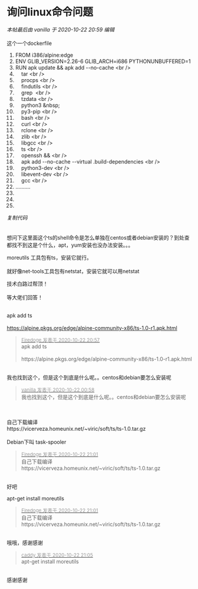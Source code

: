 # 询问linux命令问题


<i class="pstatus"> 本帖最后由 vanilla 于 2020-10-22 20:59 编辑 </i><br />
<br />
这个一个dockerfile<br /><div class="blockcode"><div id="code_w3E"><ol><li>FROM i386/alpine:edge<br /><li>ENV GLIB_VERSION=2.26-6 GLIB_ARCH=i686 PYTHONUNBUFFERED=1<br /><li>RUN apk update &amp;&amp; apk add --no-cache \<br /><li>&nbsp; &nbsp; tar \<br /><li>&nbsp; &nbsp; procps \<br /><li>&nbsp; &nbsp; findutils \<br /><li>&nbsp; &nbsp; grep&nbsp;&nbsp;\<br /><li>&nbsp; &nbsp; tzdata \<br /><li>&nbsp; &nbsp; python3 \&nbsp; &nbsp;<br /><li>&nbsp; &nbsp; py3-pip \<br /><li>&nbsp; &nbsp; bash \<br /><li>&nbsp; &nbsp; curl \<br /><li>&nbsp; &nbsp; rclone \<br /><li>&nbsp; &nbsp; zlib \<br /><li>&nbsp; &nbsp; libgcc \<br /><li>&nbsp; &nbsp; ts \<br /><li>&nbsp; &nbsp; openssh &amp;&amp; \<br /><li>&nbsp; &nbsp; apk add --no-cache --virtual .build-dependencies \<br /><li>&nbsp; &nbsp; python3-dev \<br /><li>&nbsp; &nbsp; libevent-dev \<br /><li>&nbsp; &nbsp; gcc \<br /><li>..........<br /><li><br /><li><br /><li></ol></div><em onclick="copycode($('code_w3E'));">复制代码</em></div><br />
<br />
想问下这里面这个ts的shell命令是怎么单独在centos或者debian安装的？到处查都找不到这是个什么，apt，yum安装也没办法安装。。。

moreutils 工具包有ts，安装它就行。<br />
<br />
就好像net-tools工具包有netstat，安装它就可以用netstat

技术白路过帮顶！<br />
<br />
等大佬们回答！<br />
<br />
<img src="static/image/smiley/default/smile.gif" smilieid="1" border="0" alt="" /><img src="static/image/smiley/default/smile.gif" smilieid="1" border="0" alt="" /><img src="static/image/smiley/default/smile.gif" smilieid="1" border="0" alt="" />

apk add ts<br />
<br />
https://alpine.pkgs.org/edge/alpine-community-x86/ts-1.0-r1.apk.html

<div class="quote"><blockquote><font size="2"><a href="https://www.hostloc.com/forum.php?mod=redirect&amp;goto=findpost&amp;pid=9337978&amp;ptid=757350" target="_blank"><font color="#999999">Firedoge 发表于 2020-10-22 20:57</font></a></font><br />
apk add ts<br />
<br />
https://alpine.pkgs.org/edge/alpine-community-x86/ts-1.0-r1.apk.html</blockquote></div><br />
我也找到这个，但是这个到底是什么呢。。centos和debian要怎么安装呢

<div class="quote"><blockquote><font size="2"><a href="https://www.hostloc.com/forum.php?mod=redirect&amp;goto=findpost&amp;pid=9337980&amp;ptid=757350" target="_blank"><font color="#999999">vanilla 发表于 2020-10-22 00:58</font></a></font><br />
我也找到这个，但是这个到底是什么呢。。centos和debian要怎么安装呢</blockquote></div><br />
<br />
自己下载编译<br />
https://vicerveza.homeunix.net/~viric/soft/ts/ts-1.0.tar.gz<br />
<br />
Debian下叫 task-spooler

<div class="quote"><blockquote><font size="2"><a href="https://www.hostloc.com/forum.php?mod=redirect&amp;goto=findpost&amp;pid=9337988&amp;ptid=757350" target="_blank"><font color="#999999">Firedoge 发表于 2020-10-22 21:01</font></a></font><br />
自己下载编译<br />
https://vicerveza.homeunix.net/~viric/soft/ts/ts-1.0.tar.gz</blockquote></div><br />
<img src="static/image/smiley/yct/002.gif" smilieid="30" border="0" alt="" />好吧

apt-get install moreutils

<div class="quote"><blockquote><font size="2"><a href="https://www.hostloc.com/forum.php?mod=redirect&amp;goto=findpost&amp;pid=9337988&amp;ptid=757350" target="_blank"><font color="#999999">Firedoge 发表于 2020-10-22 21:01</font></a></font><br />
自己下载编译<br />
https://vicerveza.homeunix.net/~viric/soft/ts/ts-1.0.tar.gz</blockquote></div><br />
哦哦，感谢感谢

<div class="quote"><blockquote><font size="2"><a href="https://www.hostloc.com/forum.php?mod=redirect&amp;goto=findpost&amp;pid=9338020&amp;ptid=757350" target="_blank"><font color="#999999">caddy 发表于 2020-10-22 21:05</font></a></font><br />
apt-get install moreutils</blockquote></div><br />
感谢感谢
